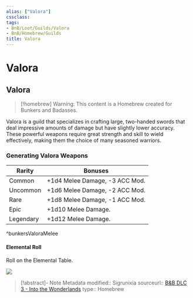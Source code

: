 ```yaml
---
alias: ["Valora"]
cssclass: 
tags:
- BnB/Loot/Guilds/Valora
- BnB/Homebrew/Guilds
title: Valora
---
```


# Valora

## Valora
>[!homebrew]
> Warning: This content is a Homebrew created for Bunkers and Badasses.

Valora is a guild that specializes in crafting large, two-handed swords that deal impressive amounts of damage but have slightly lower accuracy. These powerful weapons require great strength and skill to wield effectively, making them the choice of many seasoned warriors.

### Generating Valora Weapons
| Rarity | Bonuses |
|---|---|
| Common | +1d4 Melee Damage, -3 ACC Mod. |
| Uncommon | +1d6 Melee Damage, -2 ACC Mod. |
| Rare | +1d8 Melee Damage, -1 ACC Mod. |
| Epic | +1d10 Melee Damage. |
| Legendary | +1d12 Melee Damage. |

^bunkersValoraMelee

#### Elemental Roll
Roll on the Elemental Table.

![](Elemental-Table.md#^bunkersElemental)

> [!abstract]- Note Metadata
> modified:: Sigrunixia
> sourceurl:: [B&B DLC 3 - Into the Wonderlands](https://docs.google.com/document/d/1MLOgrWwcLNTnP9PuXrKiLImy7SUh4hXO8arVUAlmdp0/edit)
> type:: Homebrew